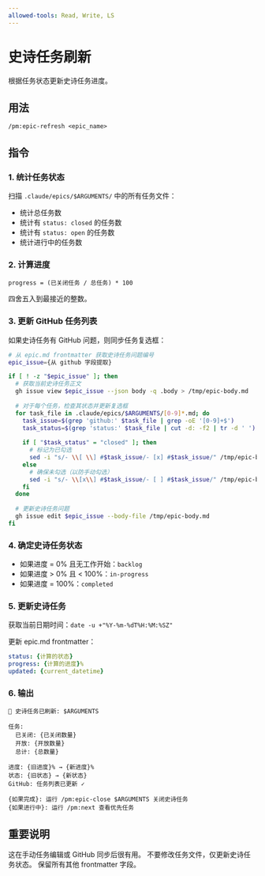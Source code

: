 ```yaml
---
allowed-tools: Read, Write, LS
---
```


# 史诗任务刷新

根据任务状态更新史诗任务进度。

## 用法
```
/pm:epic-refresh <epic_name>
```

## 指令

### 1. 统计任务状态

扫描 `.claude/epics/$ARGUMENTS/` 中的所有任务文件：
- 统计总任务数
- 统计有 `status: closed` 的任务数
- 统计有 `status: open` 的任务数
- 统计进行中的任务数

### 2. 计算进度

```
progress = (已关闭任务 / 总任务) * 100
```

四舍五入到最接近的整数。

### 3. 更新 GitHub 任务列表

如果史诗任务有 GitHub 问题，则同步任务复选框：

```bash
# 从 epic.md frontmatter 获取史诗任务问题编号
epic_issue={从 github 字段提取}

if [ ! -z "$epic_issue" ]; then
  # 获取当前史诗任务正文
  gh issue view $epic_issue --json body -q .body > /tmp/epic-body.md
  
  # 对于每个任务，检查其状态并更新复选框
  for task_file in .claude/epics/$ARGUMENTS/[0-9]*.md; do
    task_issue=$(grep 'github:' $task_file | grep -oE '[0-9]+$')
    task_status=$(grep 'status:' $task_file | cut -d: -f2 | tr -d ' ')
    
    if [ "$task_status" = "closed" ]; then
      # 标记为已勾选
      sed -i "s/- \\[ \\] #$task_issue/- [x] #$task_issue/" /tmp/epic-body.md
    else
      # 确保未勾选（以防手动勾选）
      sed -i "s/- \\[x\\] #$task_issue/- [ ] #$task_issue/" /tmp/epic-body.md
    fi
  done
  
  # 更新史诗任务问题
  gh issue edit $epic_issue --body-file /tmp/epic-body.md
fi
```

### 4. 确定史诗任务状态

- 如果进度 = 0% 且无工作开始：`backlog`
- 如果进度 > 0% 且 < 100%：`in-progress`
- 如果进度 = 100%：`completed`

### 5. 更新史诗任务

获取当前日期时间：`date -u +"%Y-%m-%dT%H:%M:%SZ"`

更新 epic.md frontmatter：
```yaml
status: {计算的状态}
progress: {计算的进度}%
updated: {current_datetime}
```

### 6. 输出

```
🔄 史诗任务已刷新: $ARGUMENTS

任务:
  已关闭: {已关闭数量}
  开放: {开放数量}
  总计: {总数量}
  
进度: {旧进度}% → {新进度}%
状态: {旧状态} → {新状态}
GitHub: 任务列表已更新 ✓

{如果完成}: 运行 /pm:epic-close $ARGUMENTS 关闭史诗任务
{如果进行中}: 运行 /pm:next 查看优先任务
```

## 重要说明

这在手动任务编辑或 GitHub 同步后很有用。
不要修改任务文件，仅更新史诗任务状态。
保留所有其他 frontmatter 字段。